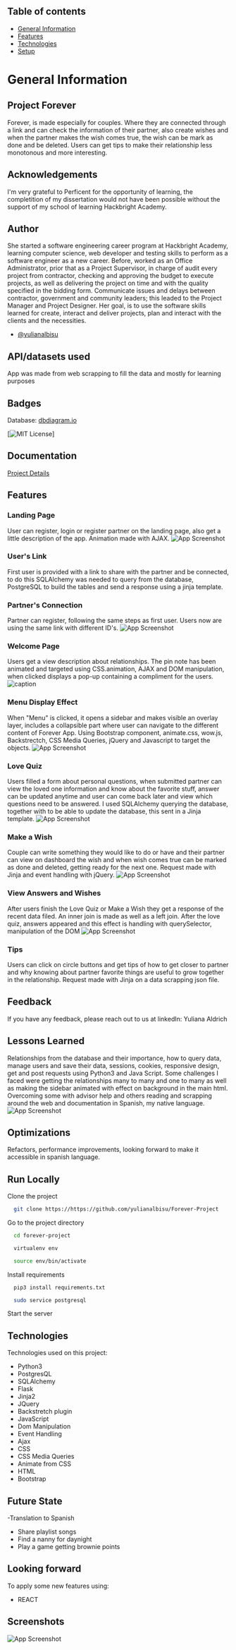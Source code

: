 ## Table of contents
* [General Information](#general-information)
* [Features](#features)
* [Technologies](#technologies)
* [Setup](#setup)

# General Information

## Project Forever
Forever, is made especially for couples. Where they are connected through a link and can check the information of their partner, also create wishes and when the partner makes the wish comes true, the wish can be mark as done and be deleted. Users can get tips to make their relationship less monotonous and more interesting. 

## Acknowledgements
I'm very grateful to Perficent for the opportunity of learning, the completition of my dissertation would not have been possible without the support of my school of learning Hackbright Academy. 

## Author
She started a software engineering career program at Hackbright Academy, learning computer science, web developer and testing skills to perform as a software engineer as a new career. Before,  worked as an Office Administrator, prior that as a Project Supervisor, in charge of audit every project from contractor, checking and approving the budget to execute projects, as well as delivering the project on time and with the quality  specified in the bidding form. Communicate issues and delays between contractor, government and community leaders; this leaded to the Project Manager and Project Designer.  Her goal, is  to use the software skills learned for create, interact and deliver  projects, plan and interact with the clients and the necessities.

- [@yulianalbisu](https://www.github.com/yulianalbisu)
  
## API/datasets used
App was made from web scrapping to fill the data and mostly for learning purposes
  
## Badges

Database: [dbdiagram.io](https://dbdiagram.io/d/606b32b8ecb54e10c33ec030)

[![MIT License](https://raw.githubusercontent.com/graingert/WOW/master/LICENSE)]
  
  
## Documentation

[Project Details](https://www.dropbox.com/scl/fi/5odq6i954lz0qe02hnixy/My-Project.paper?dl=0&rlkey=ybvqfx3t03htvm36iqxmkv186)
 
## Features

### Landing Page
User can register, login or register partner on the landing page, also get a little description of the app. Animation made with AJAX.
![App Screenshot](/static/css/img/landingPage.png)

### User's Link
First user is provided with a link to share with the partner and be connected, to do this SQLAlchemy was needed to query from the database, PostgreSQL to build the tables and send a response using a jinja template.


### Partner's Connection
Partner can register, following the same steps as first user. Users now are using the same link with different ID's. 
![App Screenshot](/static/css/img/partnerAccount.png)

### Welcome Page
Users get a view description about relationships. The pin note has been animated and targeted using CSS.animation, AJAX and DOM manipulation, when clicked  displays a pop-up containing a compliment for the users.
![caption](/static/css/img/welcomePage/GIF)

### Menu Display Effect
When "Menu" is clicked, it opens a sidebar and makes visible an overlay layer, includes a collapsible part where user can navigate to the different content of Forever App. Using Bootstrap component, animate.css, wow.js, Backstrectch, CSS Media Queries, jQuery and Javascript to target the objects. 
![App Screenshot](/static/css/img/sideBar.png)

### Love Quiz
Users filled a form about personal questions, when submitted partner can view the loved one information and know about the favorite stuff, answer can be updated anytime and user can come back later and view which questions need to be answered. I used SQLAlchemy querying the database, together with  to be able to update the database, this sent in a Jinja template.
![App Screenshot](/static/css/img/questions.png)

### Make a Wish
Couple can write something they would like to do or have and their partner can view on dashboard the wish and when wish comes true can be marked as done and deleted, getting ready for the next one. Request made with Jinja and event handling with jQuery.
![App Screenshot](/static/css/img/wishes.png)

### View Answers and Wishes
After users finish the Love Quiz or Make a Wish they get a response of the recent data filed. An inner join is made as well as a left join. After the love quiz, answers appeared and this effect is handling with querySelector, manipulation of the DOM
![App Screenshot](/static/css/img/wishes.png)

### Tips
Users can click on circle buttons and get tips of how to get closer to partner and why knowing about partner favorite things are useful to grow together in the relationship. Request made with Jinja on a data scrapping json file. 


## Feedback

If you have any feedback, please reach out to us at linkedIn: Yuliana Aldrich
  
## Lessons Learned

Relationships from the database and their importance, how to query data, manage users and save their data, sessions, cookies, responsive design, get and post requests using Python3 and Java Script.
Some challenges I faced were getting the relationships many to many and one to many as well as making the sidebar animated with effect on background in the main html.
Overcoming some with advisor help and others reading and scrapping around the web and documentation in Spanish, my native language. 
![App Screenshot](/static/css/img/dbmodel.png)

## Optimizations

Refactors, performance improvements, looking forward to make it accessible in spanish language.
 
  
## Run Locally

Clone the project

```bash
  git clone https://https://github.com/yulianalbisu/Forever-Project
```

Go to the project directory

```bash
  cd forever-project
```

```bash
  virtualenv env
```
```bash
  source env/bin/activate
```

Install requirements

```bash
  pip3 install requirements.txt
```

```bash
  sudo service postgresql 
```
Start the server

## Technologies
Technologies used on this project:
* Python3
* PostgresQL
* SQLAlchemy
* Flask
* Jinja2
* JQuery
* Backstretch plugin
* JavaScript
* Dom Manipulation
* Event Handling
* Ajax
* CSS
* CSS Media Queries
* Animate from CSS
* HTML
* Bootstrap 

## Future State
-Translation to Spanish
- Share playlist songs
- Find a nanny for daynight
- Play a game getting brownie points

## Looking forward
To apply some new features using:
* REACT
  
## Screenshots

![App Screenshot](https://via.placeholder.com/468x300?text=App+Screenshot+Here)

  